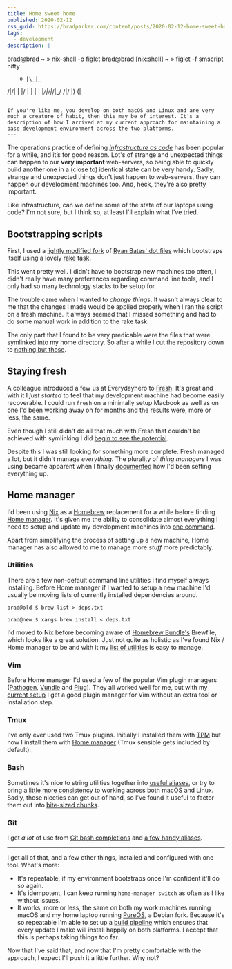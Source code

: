 ```yaml
---
title: Home sweet home
published: 2020-02-12
rss_guid: https://bradparker.com/content/posts/2020-02-12-home-sweet-home.html
tags:
  - development
description: |
  ```
  brad@brad
  ~ » nix-shell -p figlet
  brad@brad [nix:shell]
  ~ » figlet -f smscript nifty

        o |\_|_
  /|/|  | |/ |  |  |
   | |_/|/|_/|_/ \/|/
          |)      (|
  ```

  If you're like me, you develop on both macOS and Linux and are very much a creature of habit, then this may be of interest. It's a description of how I arrived at my current approach for maintaining a base development environment across the two platforms.
---
```


The operations practice of defining [_infrastructure as code_](https://en.wikipedia.org/wiki/Infrastructure_as_code) has been popular for a while, and it’s for good reason. Lot's of strange and unexpected things can happen to our **very important** web-servers, so being able to quickly build another one in a (close to) identical state can be very handy. Sadly, strange and unexpected things don't just happen to web-servers, they can happen our development machines too. And, heck, they're also pretty important.

Like infrastructure, can we define some of the state of our laptops using code? I'm not sure, but I think so, at least I'll explain what I've tried.

## Bootstrapping scripts

First, I used a [lightly modified fork](https://github.com/bradparker/dotfiles/tree/174c7e07dfa137152fdd941fe187635bb30994f6) of [Ryan Bates' dot files](https://github.com/ryanb/dotfiles) which bootstraps itself using a lovely [rake task](https://github.com/ryanb/dotfiles/blob/ca4d95179b62ceb1a760a2922953edd01d75c382/Rakefile#L5).

This went pretty well. I didn't have to bootstrap new machines too often, I didn't really have many preferences regarding command line tools, and I only had so many technology stacks to be setup for.

The trouble came when I wanted to _change things_. It wasn't always clear to me that the changes I made would be applied properly when I ran the script on a fresh machine. It always seemed that I missed something and had to do some manual work in addition to the rake task.

The only part that I found to be very predicable were the files that were symlinked into my home directory. So after a while I cut the repository down to [nothing but those](https://github.com/bradparker/dotfiles/tree/28b4dcf7e27d61badef3a29f97d8faef6cc66d0f).

## Staying fresh

A colleague introduced a few us at Everydayhero to [Fresh](https://freshshell.com/). It's great and with it I _just started_ to feel that my development machine had become easily recoverable. I could run `fresh` on a minimally setup Macbook as well as on one I'd been working away on for months and the results were, more or less, the same.

Even though I still didn't do all that much with Fresh that couldn't be achieved with symlinking I did [begin to see the potential](https://github.com/bradparker/dotfiles/blob/663a66ca5959edb20284b487f8580475ec37c822/freshrc#L32-L35).

Despite this I was still looking for something more complete. Fresh managed a lot, but it didn't manage _everything_. The plurality of _thing managers_ I was using became apparent when I finally [documented](https://github.com/bradparker/dotfiles/blob/9e990d99d4bb6b85a2d847d5f47131d974add526/README.md) how I'd been setting everything up.

## Home manager

I'd been using [Nix](https://nixos.org/nix/) as a [Homebrew](https://brew.sh/) replacement for a while before finding [Home manager](https://github.com/rycee/home-manager). It's given me the ability to consolidate almost everything I need to setup and update my development machines into [one command](https://github.com/bradparker/dotfiles/blob/master/README.md#0-optional-run-the-install-script).

Apart from simplifying the process of setting up a new machine, Home manager has also allowed to me to manage more _stuff_ more predictably.

### Utilities

There are a few non-default command line utilities I find myself always installing. Before Home manager if I wanted to setup a new machine I'd usually be moving lists of currently installed dependencies around.

```
brad@old $ brew list > deps.txt

brad@new $ xargs brew install < deps.txt
```

I'd moved to Nix before becoming aware of [Homebrew Bundle's](https://github.com/Homebrew/homebrew-bundle) Brewfile, which looks like a great solution. Just not quite as holistic as I've found Nix / Home manager to be and with it my [list of utilities](https://github.com/bradparker/dotfiles/blob/b721261ea5b1aae448c45e63d99069d79571ca75/nixpkgs/home.nix#L86-L122) is easy to manage.

### Vim

Before Home manager I'd used a few of the popular Vim plugin managers ([Pathogen](https://github.com/tpope/vim-pathogen), [Vundle](https://github.com/VundleVim/Vundle.vim) and [Plug](https://github.com/junegunn/vim-plug)). They all worked well for me, but with my [current setup](https://github.com/bradparker/dotfiles/blob/b721261ea5b1aae448c45e63d99069d79571ca75/nixpkgs/home.nix#L3-L32) I get a good plugin manager for Vim without an extra tool or installation step.

### Tmux

I've only ever used two Tmux plugins. Initially I installed them with [TPM](https://github.com/tmux-plugins/tpm) but now I install them with [Home manager](https://github.com/bradparker/dotfiles/blob/b721261ea5b1aae448c45e63d99069d79571ca75/nixpkgs/home.nix#L40-L48) (Tmux sensible gets included by default).

### Bash

Sometimes it's nice to string utilities together into [useful aliases](https://github.com/bradparker/dotfiles/blob/master/nixpkgs/programs/bash/fuzzy-cd.sh), or try to bring a [little more consistency](https://github.com/bradparker/dotfiles/blob/master/nixpkgs/programs/bash/clipboard.sh) to working across both macOS and Linux. Sadly, those niceties can get out of hand, so I've found it useful to factor them out into [bite-sized chunks](https://github.com/bradparker/dotfiles/blob/b721261ea5b1aae448c45e63d99069d79571ca75/nixpkgs/home.nix#L63-L84).

### Git

I get _a lot_ of use from [Git bash completions](https://github.com/bradparker/dotfiles/blob/master/nixpkgs/home.nix#L57-L59) and [a few handy aliases](https://github.com/bradparker/dotfiles/blob/master/nixpkgs/programs/git/gitconfig#L4-L12).

***

I get all of that, and a few other things, installed and configured with one tool. What's more:

* It's repeatable, if my environment bootstraps once I'm confident it'll do so again.
* It's idempotent, I can keep running `home-manager switch` as often as I like without issues.
* It works, more or less, the same on both my work machines running macOS and my home laptop running [PureOS](https://www.pureos.net/), a Debian fork. Because it's so repeatable I'm able to set up a [build pipeline](https://travis-ci.org/bradparker/dotfiles) which ensures that every update I make will install happily on both platforms. I accept that this is perhaps taking things too far.

Now that I've said that, and now that I'm pretty comfortable with the approach, I expect I'll push it a little further. Why not?
